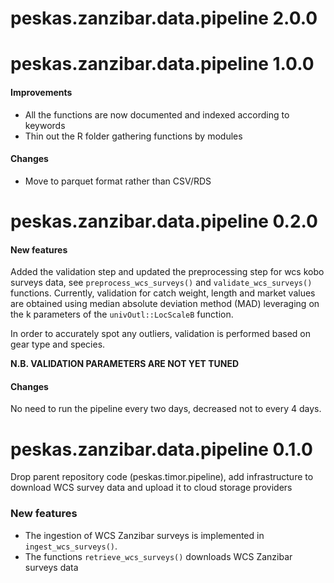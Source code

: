 # peskas.zanzibar.data.pipeline 2.0.0

# peskas.zanzibar.data.pipeline 1.0.0

#### Improvements
- All the functions are now documented and indexed according to keywords
- Thin out the R folder gathering functions by modules

#### Changes
- Move to parquet format rather than CSV/RDS


# peskas.zanzibar.data.pipeline 0.2.0

#### New features

Added the validation step and updated the preprocessing step for wcs kobo surveys data, see `preprocess_wcs_surveys()` and `validate_wcs_surveys()` functions. Currently, validation for catch weight, length and market values are obtained using median absolute deviation method (MAD) leveraging on the k parameters of the `univOutl::LocScaleB` function.

In order to accurately spot any outliers, validation is performed based on gear type and species.

**N.B. VALIDATION PARAMETERS ARE NOT YET TUNED**

#### Changes

No need to run the pipeline every two days, decreased not to every 4 days.

# peskas.zanzibar.data.pipeline 0.1.0

Drop parent repository code (peskas.timor.pipeline), add infrastructure to download WCS survey data and upload it to cloud storage providers

### New features

- The ingestion of WCS Zanzibar surveys is implemented in `ingest_wcs_surveys()`. 
- The functions `retrieve_wcs_surveys()` downloads  WCS Zanzibar surveys data 


